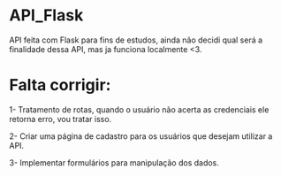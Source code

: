 # API_Flask

API feita com Flask para fins de estudos, ainda não decidi qual será a finalidade dessa API, mas ja funciona localmente <3.

# Falta corrigir:

1- Tratamento de rotas, quando o usuário não acerta as credenciais ele retorna erro, vou tratar isso.

2- Criar uma página de cadastro para os usuários que desejam utilizar a API.

3- Implementar formulários para manipulação dos dados.
